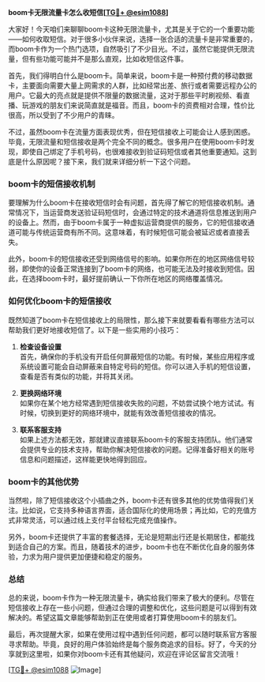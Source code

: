 **boom卡无限流量卡怎么收短信[[TG💪+ @esim1088](https://t.me/s/esim1088)]**

大家好！今天咱们来聊聊boom卡这种无限流量卡，尤其是关于它的一个重要功能——如何收取短信。对于很多小伙伴来说，选择一张合适的流量卡是非常重要的，而boom卡作为一个热门选项，自然吸引了不少目光。不过，虽然它能提供无限流量，但有些功能可能并不是那么直观，比如收短信这件事。

首先，我们得明白什么是boom卡。简单来说，boom卡是一种预付费的移动数据卡，主要面向需要大量上网需求的人群，比如经常出差、旅行或者需要远程办公的用户。它最大的亮点就是提供不限量的数据流量，这对于那些平时刷视频、看直播、玩游戏的朋友们来说简直就是福音。而且，boom卡的资费相对合理，性价比很高，所以受到了不少用户的青睐。

不过，虽然boom卡在流量方面表现优秀，但在短信接收上可能会让人感到困惑。毕竟，无限流量和短信接收是两个完全不同的概念。很多用户在使用boom卡时发现，即使自己绑定了手机号码，也很难接收到验证码短信或者其他重要通知。这到底是什么原因呢？接下来，我们就来详细分析一下这个问题。

### boom卡的短信接收机制

要理解为什么boom卡在接收短信时会有问题，首先得了解它的短信接收机制。通常情况下，当运营商发送验证码短信时，会通过特定的技术通道将信息推送到用户的设备上。然而，由于boom卡属于一种虚拟运营商提供的服务，它的短信接收通道可能与传统运营商有所不同。这意味着，有时候短信可能会被延迟或者直接丢失。

此外，boom卡的短信接收还受到网络信号的影响。如果你所在的地区网络信号较弱，即使你的设备正常连接到了boom卡的网络，也可能无法及时接收到短信。因此，在选择boom卡时，最好提前确认一下你所在地区的网络覆盖情况。

### 如何优化boom卡的短信接收

既然知道了boom卡在短信接收上的局限性，那么接下来就要看看有哪些方法可以帮助我们更好地接收短信了。以下是一些实用的小技巧：

1. **检查设备设置**  
   首先，确保你的手机没有开启任何屏蔽短信的功能。有时候，某些应用程序或系统设置可能会自动屏蔽来自特定号码的短信。你可以进入手机的短信设置，查看是否有类似的功能，并将其关闭。

2. **更换网络环境**  
   如果你在某个地方经常遇到短信接收失败的问题，不妨尝试换个地方试试。有时候，切换到更好的网络环境中，就能有效改善短信接收的情况。

3. **联系客服支持**  
   如果上述方法都无效，那就建议直接联系boom卡的客服支持团队。他们通常会提供专业的技术支持，帮助你解决短信接收的问题。记得准备好相关的账号信息和问题描述，这样能更快地得到回应。

### boom卡的其他优势

当然啦，除了短信接收这个小插曲之外，boom卡还有很多其他的优势值得我们关注。比如说，它支持多种语言界面，适合国际化的使用场景；再比如，它的充值方式非常灵活，可以通过线上支付平台轻松完成充值操作。

另外，boom卡还提供了丰富的套餐选择，无论是短期出行还是长期居住，都能找到适合自己的方案。而且，随着技术的进步，boom卡也在不断优化自身的服务体验，力求为用户提供更加便捷和稳定的服务。

### 总结

总的来说，boom卡作为一种无限流量卡，确实给我们带来了极大的便利。尽管在短信接收上存在一些小问题，但通过合理的调整和优化，这些问题是可以得到有效解决的。希望这篇文章能够帮助到正在使用或者打算使用boom卡的朋友们。

最后，再次提醒大家，如果在使用过程中遇到任何问题，都可以随时联系官方客服寻求帮助。毕竟，良好的用户体验始终是每个服务商追求的目标。好了，今天的分享就到这里啦，如果你对boom卡还有其他疑问，欢迎在评论区留言交流哦！

[[TG💪+ @esim1088](https://t.me/s/esim1088) ![Image](https://i.postimg.cc/4NQfJmqS/Snipaste-2025-05-13-00-14-12.png)]